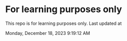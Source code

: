 # For learning purposes only
This repo is for learning purposes only.
Last updated at

Monday, December 18, 2023 9:19:12 AM

